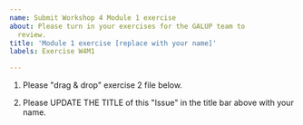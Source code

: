 ```yaml
---
name: Submit Workshop 4 Module 1 exercise
about: Please turn in your exercises for the GALUP team to
  review.
title: 'Module 1 exercise [replace with your name]'
labels: Exercise W4M1

---
```


1. Please "drag & drop" exercise 2 file below.

2. Please UPDATE THE TITLE of this "Issue" in the title bar above with your name.
